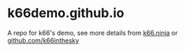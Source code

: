 # k66demo.github.io
A repo for k66's demo, see more details from [k66.ninja](https://k66.ninja) or [github.com/k66inthesky](https://github.com/k66inthesky)
